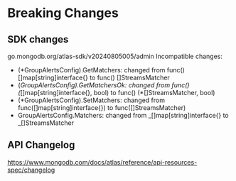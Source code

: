 # Breaking Changes

## SDK changes

go.mongodb.org/atlas-sdk/v20240805005/admin
Incompatible changes:

- (\*GroupAlertsConfig).GetMatchers: changed from func() []map[string]interface{} to func() []StreamsMatcher
- (_GroupAlertsConfig).GetMatchersOk: changed from func() (_[]map[string]interface{}, bool) to func() (\*[]StreamsMatcher, bool)
- (\*GroupAlertsConfig).SetMatchers: changed from func([]map[string]interface{}) to func([]StreamsMatcher)
- GroupAlertsConfig.Matchers: changed from _[]map[string]interface{} to _[]StreamsMatcher

## API Changelog

https://www.mongodb.com/docs/atlas/reference/api-resources-spec/changelog
